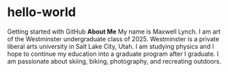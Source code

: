 # hello-world
Getting started with GitHub
**About Me**
My name is Maxwell Lynch. I am art of the Westminster undergraduate class of 2025. Westminster is a private liberal arts university in Salt Lake City, Utah. I am studying physics and I hope to continue my education into a graduate program after I graduate. I am passionate about skiing, biking, photography, and recreating outdoors.
